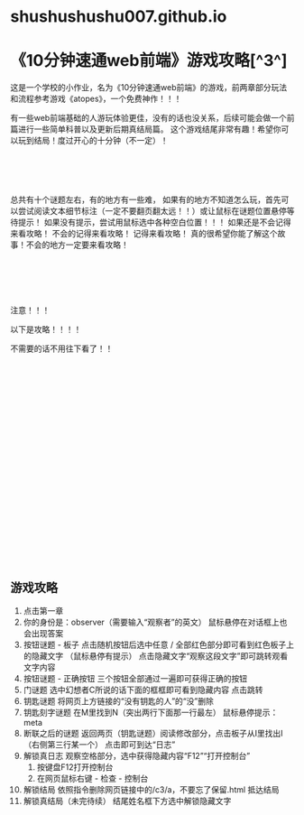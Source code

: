 # shushushushu007.github.io

# 《10分钟速通web前端》游戏攻略[^3^]

这是一个学校的小作业，名为《10分钟速通web前端》的游戏，前两章部分玩法和流程参考游戏《atopes》，一个免费神作！！！



有一些web前端基础的人游玩体验更佳，没有的话也没关系，后续可能会做一个前篇进行一些简单科普以及更新后期真结局篇。
这个游戏结尾非常有趣！希望你可以玩到结局！度过开心的十分钟（不一定）！
<br></br>
<br></br>
<br></br>
总共有十个谜题左右，有的地方有一些难，
如果有的地方不知道怎么玩，首先可以尝试阅读文本细节标注（一定不要翻页翻太远！！）或让鼠标在谜题位置悬停等待提示！
如果没有提示，尝试用鼠标选中各种空白位置！！！
如果还是不会记得来看攻略！
不会的记得来看攻略！
记得来看攻略！
真的很希望你能了解这个故事！不会的地方一定要来看攻略！

<br></br>
<br></br>








注意！！！

以下是攻略！！！！

不需要的话不用往下看了！！

<br></br>
<br></br>
<br></br>
<br></br>
<br></br>


<br></br>
<br></br>
<br></br>
<br></br>
<br></br>


## 游戏攻略

1. 点击第一章
2. 你的身份是：observer（需要输入“观察者”的英文）
   鼠标悬停在对话框上也会出现答案
3. 按钮谜题 - 板子
   点击随机按钮后选中任意 / 全部红色部分即可看到红色板子上的隐藏文字
   （鼠标悬停有提示）
   点击隐藏文字“观察这段文字”即可跳转观看文字内容
4. 按钮谜题 - 正确按钮
   三个按钮全部通过一遍即可获得正确的按钮
5. 门谜题
   选中幻想者C所说的话下面的框框即可看到隐藏内容
   点击跳转
6. 钥匙谜题
   将网页上方链接的“没有钥匙的人”的“没”删除
7. 钥匙刻字谜题
   在M里找到N（突出两行下面那一行最左）
   鼠标悬停提示：meta
8. 断联之后的谜题
   返回两页（钥匙谜题）阅读修改部分，点击板子从I里找出I（右侧第三行某一个）
   点击即可到达“日志”
9. 解锁真日志
   观察空格部分，选中获得隐藏内容“F12”“打开控制台”
   1. 按键盘F12打开控制台
   2. 在网页鼠标右键 - 检查 - 控制台
10. 解锁结局
    依照指令删除网页链接中的/c3/a，不要忘了保留.html
    抵达结局
11. 解锁真结局（未完待续）
    结尾姓名框下方选中解锁隐藏文字






























